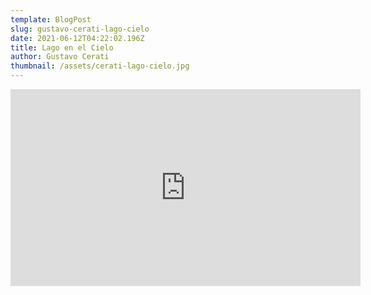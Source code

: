 ```yaml
---
template: BlogPost
slug: gustavo-cerati-lago-cielo
date: 2021-06-12T04:22:02.196Z
title: Lago en el Cielo
author: Gustavo Cerati
thumbnail: /assets/cerati-lago-cielo.jpg
---
```

<iframe width="560" height="315" src="https://www.youtube.com/embed/yywL2rc-QZM" frameborder="0" allow="accelerometer; autoplay; encrypted-media; gyroscope; picture-in-picture" allowfullscreen></iframe>